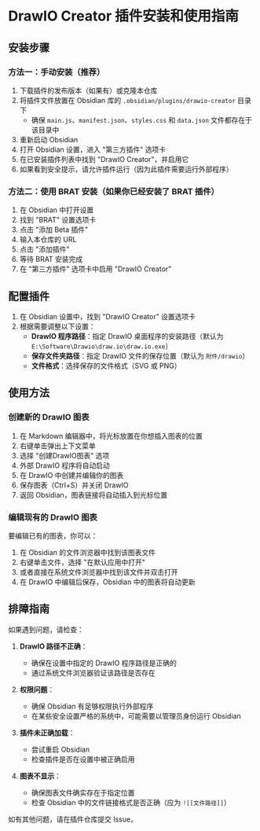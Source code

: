 # DrawIO Creator 插件安装和使用指南

## 安装步骤

### 方法一：手动安装（推荐）

1. 下载插件的发布版本（如果有）或克隆本仓库
2. 将插件文件放置在 Obsidian 库的 `.obsidian/plugins/drawio-creator` 目录下
   - 确保 `main.js`、`manifest.json`、`styles.css` 和 `data.json` 文件都存在于该目录中
3. 重新启动 Obsidian
4. 打开 Obsidian 设置，进入 "第三方插件" 选项卡
5. 在已安装插件列表中找到 "DrawIO Creator"，并启用它
6. 如果看到安全提示，请允许插件运行（因为此插件需要运行外部程序）

### 方法二：使用 BRAT 安装（如果你已经安装了 BRAT 插件）

1. 在 Obsidian 中打开设置
2. 找到 "BRAT" 设置选项卡
3. 点击 "添加 Beta 插件"
4. 输入本仓库的 URL
5. 点击 "添加插件"
6. 等待 BRAT 安装完成
7. 在 "第三方插件" 选项卡中启用 "DrawIO Creator"

## 配置插件

1. 在 Obsidian 设置中，找到 "DrawIO Creator" 设置选项卡
2. 根据需要调整以下设置：
   - **DrawIO 程序路径**：指定 DrawIO 桌面程序的安装路径（默认为 `E:\Software\Drawio\draw.io\draw.io.exe`）
   - **保存文件夹路径**：指定 DrawIO 文件的保存位置（默认为 `附件/drawio`）
   - **文件格式**：选择保存的文件格式（SVG 或 PNG）

## 使用方法

### 创建新的 DrawIO 图表

1. 在 Markdown 编辑器中，将光标放置在你想插入图表的位置
2. 右键单击弹出上下文菜单
3. 选择 "创建DrawIO图表" 选项
4. 外部 DrawIO 程序将自动启动
5. 在 DrawIO 中创建并编辑你的图表
6. 保存图表（Ctrl+S）并关闭 DrawIO
7. 返回 Obsidian，图表链接将自动插入到光标位置

### 编辑现有的 DrawIO 图表

要编辑已有的图表，你可以：

1. 在 Obsidian 的文件浏览器中找到该图表文件
2. 右键单击文件，选择 "在默认应用中打开"
3. 或者直接在系统文件浏览器中找到该文件并双击打开
4. 在 DrawIO 中编辑后保存，Obsidian 中的图表将自动更新

## 排障指南

如果遇到问题，请检查：

1. **DrawIO 路径不正确**：
   - 确保在设置中指定的 DrawIO 程序路径是正确的
   - 通过系统文件浏览器验证该路径是否存在

2. **权限问题**：
   - 确保 Obsidian 有足够权限执行外部程序
   - 在某些安全设置严格的系统中，可能需要以管理员身份运行 Obsidian

3. **插件未正确加载**：
   - 尝试重启 Obsidian
   - 检查插件是否在设置中被正确启用

4. **图表不显示**：
   - 确保图表文件确实存在于指定位置
   - 检查 Obsidian 中的文件链接格式是否正确（应为 `![[文件路径]]`）

如有其他问题，请在插件仓库提交 Issue。 